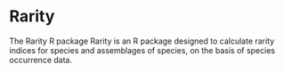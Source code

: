 # Rarity
The Rarity R package
Rarity is an R package designed to calculate rarity indices for species and assemblages of species, on the basis of species occurrence data.
